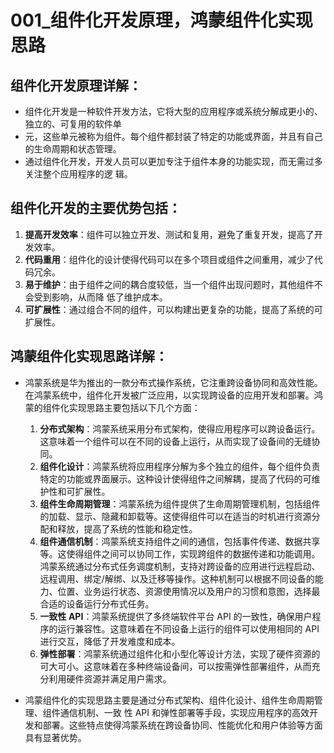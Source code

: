 # 001\_组件化开发原理，鸿蒙组件化实现思路

## 组件化开发原理详解：

- 组件化开发是一种软件开发方法，它将大型的应用程序或系统分解成更小的、独立的、可复用的软件单
- 元，这些单元被称为组件。每个组件都封装了特定的功能或界面，并且有自己的生命周期和状态管理。
- 通过组件化开发，开发人员可以更加专注于组件本身的功能实现，而无需过多关注整个应用程序的逻 辑。

## 组件化开发的主要优势包括：

1. **提高开发效率**：组件可以独立开发、测试和复用，避免了重复开发，提高了开发效率。
2. **代码重用**：组件化的设计使得代码可以在多个项目或组件之间重用，减少了代码冗余。
3. **易于维护**：由于组件之间的耦合度较低，当一个组件出现问题时，其他组件不会受到影响，从而降 低了维护成本。
4. **可扩展性**：通过组合不同的组件，可以构建出更复杂的功能，提高了系统的可扩展性。

## 鸿蒙组件化实现思路详解：

- 鸿蒙系统是华为推出的一款分布式操作系统，它注重跨设备协同和高效性能。在鸿蒙系统中，组件化开发被广泛应用，以实现跨设备的应用开发和部署。鸿蒙的组件化实现思路主要包括以下几个方面：

  1. **分布式架构**：鸿蒙系统采用分布式架构，使得应用程序可以跨设备运行。这意味着一个组件可以在不同的设备上运行，从而实现了设备间的无缝协同。
  2. **组件化设计**：鸿蒙系统将应用程序分解为多个独立的组件，每个组件负责特定的功能或界面展示。这种设计使得组件之间解耦，提高了代码的可维护性和可扩展性。
  3. **组件生命周期管理**：鸿蒙系统为组件提供了生命周期管理机制，包括组件的加载、显示、隐藏和卸载等。这使得组件可以在适当的时机进行资源分配和释放，提高了系统的性能和稳定性。
  4. **组件通信机制**：鸿蒙系统支持组件之间的通信，包括事件传递、数据共享等。这使得组件之间可以协同工作，实现跨组件的数据传递和功能调用。鸿蒙系统通过分布式任务调度机制，支持对跨设备的应用进行远程启动、远程调用、绑定/解绑、以及迁移等操作。这种机制可以根据不同设备的能力、位置、业务运行状态、资源使用情况以及用户的习惯和意图，选择最合适的设备运行分布式任务。
  5. **一致性 API**：鸿蒙系统提供了多终端软件平台 API 的一致性，确保用户程序的运行兼容性。这意味着在不同设备上运行的组件可以使用相同的 API 进行交互，降低了开发难度和成本。
  6. **弹性部署**：鸿蒙系统通过组件化和小型化等设计方法，实现了硬件资源的可大可小。这意味着在多种终端设备间，可以按需弹性部署组件，从而充分利用硬件资源并满足用户需求。

- 鸿蒙组件化的实现思路主要是通过分布式架构、组件化设计、组件生命周期管理、组件通信机制、一致 性 API 和弹性部署等手段，实现应用程序的高效开发和部署。这些特点使得鸿蒙系统在跨设备协同、性能优化和用户体验等方面具有显著优势。
